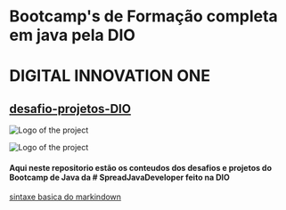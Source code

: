# Bootcamp's de Formação completa em java pela DIO 

#              DIGITAL INNOVATION ONE

## [desafio-projetos-DIO](https://web.dio.me/home)

![Logo of the project](https://encrypted-tbn0.gstatic.com/images?q=tbn:ANd9GcTAKQmKEkmnsqZRLl08UW12W5Ux8dJSzeRXEdOH6hqZ4kl1QYW-T6OCfRXe-naQ1vtcxjM&usqp=CAU)

![Logo of the project](https://encrypted-tbn0.gstatic.com/images?q=tbn:ANd9GcQYXHd__AwT9WyIvyyFrMZoyaAQD2LDFfDktQ&usqp=CAU)

#### Aqui neste repositorio estão os conteudos dos desafios e projetos do Bootcamp de Java da # SpreadJavaDeveloper feito na DIO

[sintaxe basica do markindown](markindown.org/)
